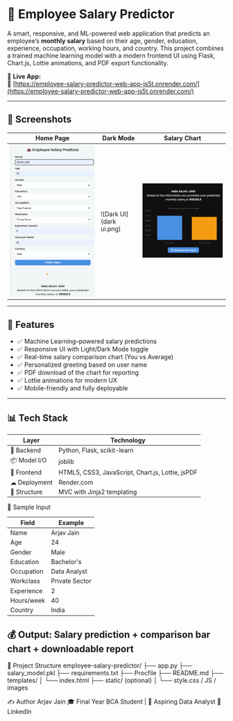 # 💼 Employee Salary Predictor

A smart, responsive, and ML-powered web application that predicts an employee’s **monthly salary** based on their age, gender, education, experience, occupation, working hours, and country. This project combines a trained machine learning model with a modern frontend UI using Flask, Chart.js, Lottie animations, and PDF export functionality.

🚀 **Live App:**  
🔗 [https://employee-salary-predictor-web-app-js5t.onrender.com/](https://employee-salary-predictor-web-app-js5t.onrender.com/)

---

## 📸 Screenshots

| Home Page | Dark Mode | Salary Chart |
|-----------|-----------|--------------|
| ![Light UI](light.png) | ![Dark UI](dark ui.png) | ![Chart](chart.png) |

---

## 🧠 Features

- ✅ Machine Learning–powered salary predictions
- ✅ Responsive UI with Light/Dark Mode toggle
- ✅ Real-time salary comparison chart (You vs Average)
- ✅ Personalized greeting based on user name
- ✅ PDF download of the chart for reporting
- ✅ Lottie animations for modern UX
- ✅ Mobile-friendly and fully deployable

---

## 📊 Tech Stack

| Layer     | Technology |
|-----------|------------|
| 🧠 Backend  | Python, Flask, scikit-learn |
| 📦 Model I/O | joblib |
| 🎨 Frontend | HTML5, CSS3, JavaScript, Chart.js, Lottie, jsPDF |
| ☁ Deployment | Render.com |
| 📁 Structure | MVC with Jinja2 templating |

🧪 Sample Input

| Field      | Example        |
| ---------- | -------------- |
| Name       | Arjav Jain     |
| Age        | 24             |
| Gender     | Male           |
| Education  | Bachelor's     |
| Occupation | Data Analyst   |
| Workclass  | Private Sector |
| Experience | 2              |
| Hours/week | 40             |
| Country    | India          |

💰 Output: Salary prediction + comparison bar chart + downloadable report
---
📁 Project Structure
employee-salary-predictor/
├── app.py
├── salary_model.pkl
├── requirements.txt
├── Procfile
├── README.md
├── templates/
│   └── index.html
├── static/ (optional)
│   └── style.css / JS / images

✍️ Author
Arjav Jain
🎓 Final Year BCA Student | 💼 Aspiring Data Analyst
🔗 LinkedIn

